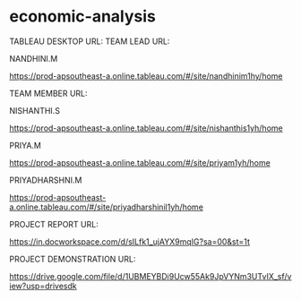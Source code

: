 # economic-analysis 
TABLEAU DESKTOP URL: 
TEAM LEAD URL: 

NANDHINI.M 

https://prod-apsoutheast-a.online.tableau.com/#/site/nandhinim1hy/home 

TEAM MEMBER URL:

NISHANTHI.S 

https://prod-apsoutheast-a.online.tableau.com/#/site/nishanthis1yh/home 

PRIYA.M 

https://prod-apsoutheast-a.online.tableau.com/#/site/priyam1yh/home 

PRIYADHARSHNI.M 

https://prod-apsoutheast-a.online.tableau.com/#/site/priyadharshinil1yh/home 


PROJECT REPORT URL:  

https://in.docworkspace.com/d/sILfk1_ujAYX9mqIG?sa=00&st=1t 

PROJECT DEMONSTRATION URL: 

https://drive.google.com/file/d/1UBMEYBDi9Ucw55Ak9JpVYNm3UTvIX_sf/view?usp=drivesdk


